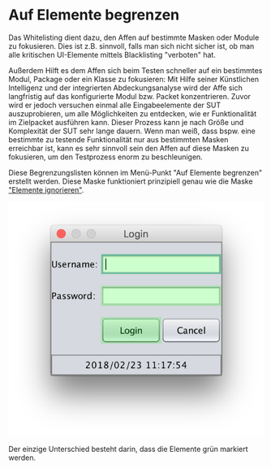 
Auf Elemente begrenzen
======================

Das Whitelisting dient dazu, den Affen auf bestimmte Masken oder Module zu fokusieren.
Dies ist z.B. sinnvoll, falls man sich nicht sicher ist, ob man alle kritischen UI-Elemente mittels Blacklisting "verboten" hat.

Außerdem Hilft es dem Affen sich beim Testen schneller auf ein bestimmtes Modul, Package oder ein Klasse zu fokusieren:
Mit Hilfe seiner Künstlichen Intelligenz und der integrierten Abdeckungsanalyse wird der Affe sich langfristig auf das konfigurierte Modul bzw. Packet konzentrieren.
Zuvor wird er jedoch versuchen einmal alle Eingabeelemente der SUT auszuprobieren, um alle Möglichkeiten zu entdecken, wie er Funktionalität im Zielpacket ausführen kann.
Dieser Prozess kann je nach Größe und Komplexität der SUT sehr lange dauern.
Wenn man weiß, dass bspw. eine bestimmte zu testende Funktionalität nur aus bestimmten Masken erreichbar ist, 
kann es sehr sinnvoll sein den Affen auf diese Masken zu fokusieren, um den Testprozess enorm zu beschleunigen.

Diese Begrenzungslisten können im Menü-Punkt "Auf Elemente begrenzen" erstellt werden.
Diese Maske funktioniert prinzipiell genau wie die Maske ["Elemente ignorieren"](../replay/ui-elemente-ignorieren.md).

![SUT mit markiertem Knopf](whitelisting-1.png)

Der einzige Unterschied besteht darin, dass die Elemente grün markiert werden.

